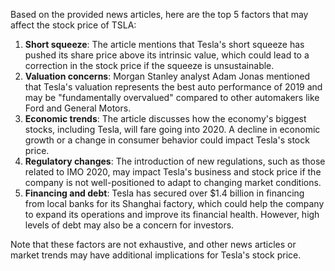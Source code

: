 Based on the provided news articles, here are the top 5 factors that may affect the stock price of TSLA:

1. **Short squeeze**: The article mentions that Tesla's short squeeze has pushed its share price above its intrinsic value, which could lead to a correction in the stock price if the squeeze is unsustainable.
2. **Valuation concerns**: Morgan Stanley analyst Adam Jonas mentioned that Tesla's valuation represents the best auto performance of 2019 and may be "fundamentally overvalued" compared to other automakers like Ford and General Motors.
3. **Economic trends**: The article discusses how the economy's biggest stocks, including Tesla, will fare going into 2020. A decline in economic growth or a change in consumer behavior could impact Tesla's stock price.
4. **Regulatory changes**: The introduction of new regulations, such as those related to IMO 2020, may impact Tesla's business and stock price if the company is not well-positioned to adapt to changing market conditions.
5. **Financing and debt**: Tesla has secured over $1.4 billion in financing from local banks for its Shanghai factory, which could help the company to expand its operations and improve its financial health. However, high levels of debt may also be a concern for investors.

Note that these factors are not exhaustive, and other news articles or market trends may have additional implications for Tesla's stock price.